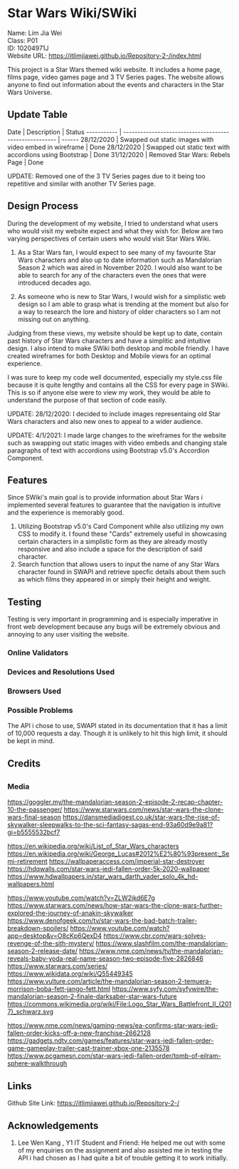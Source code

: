<h1>Star Wars Wiki/SWiki</h1>

Name: Lim Jia Wei<br>
Class: P01<br>
ID: 10204971J<br>
Website URL: https://itlimjiawei.github.io/Repository-2-/index.html<br>

This project is a Star Wars themed wiki website. It includes a home page, films page, video games page and 3 TV Series pages. The website allows anyone to find out information about the events and characters in the Star Wars Universe. 

<h2>Update Table</h2>
Date        | Description                                             | Status
----------- | ------------------------------------------------------  | ------
28/12/2020  | Swapped out static images with video embed in wireframe |  Done 
28/12/2020  | Swapped out static text with accordions using Bootstrap |  Done 
31/12/2020  | Removed Star Wars: Rebels Page                          |  Done 



UPDATE: Removed one of the 3 TV Series pages due to it being too repetitive and similar with another TV Series page.

<h2>Design Process</h2>

During the development of my website, I tried to understand what users who would visit my website expect and what they wish for. Below are two varying perspectives of certain users who would visit Star Wars Wiki.

1. As a Star Wars fan, I would expect to see many of my favourite Star Wars characters and also up to date information such as Mandalorian Season 2 which was aired in November 2020. I would also want to be able to search for any of the characters even the ones that were introduced decades ago.

2. As someone who is new to Star Wars, I would wish for a simplistic web design so I am able to grasp what is trending at the moment but also for a way to research the lore and history of older characters so I am not missing out on anything. 

Judging from these views, my website should be kept up to date, contain past history of Star Wars characters and have a simplitic and intuitive design. I also intend to make SWiki both desktop and mobile friendly. I have created wireframes for both Desktop and Mobile views for an optimal experience. 

I was sure to keep my code well documented, especially my style.css file because it is quite lengthy and contains all the CSS for every page in SWiki. This is so if anyone else were to view my work, they would be able to understand the purpose of that section of code easily.

UPDATE: 28/12/2020: I decided to include images representaing old Star Wars characters and also new ones to appeal to a wider audience.

UPDATE: 4/1/2021: I made large changes to the wireframes for the website such as swapping out static images with video embeds and changing stale paragraphs of text with accordions using Bootstrap v5.0's Accordion Component.






<h2>Features</h2>

Since SWiki's main goal is to provide information about Star Wars i implemented several features to guarantee that the navigation is intuitive and the experience is memorably good.

1. Utilizing Bootstrap v5.0's Card Component while also utilizing my own CSS to modify it. I found these "Cards" extremely useful in showcasing certain characters in a simplistic form as they are already mostly responsive and also include a space for the description of said character.
2. Search function that allows users to input the name of any Star Wars character found in SWAPI and retrieve specfic details about them such as which films they appeared in or simply their height and weight.

<h2>Testing</h2>
Testing is very important in programming and is especially imperative in front web development because any bugs will be extremely obvious and annoying to any user visiting the website.

<h3>Online Validators</h3>




<h3>Devices and Resolutions Used</h3>


<h3>Browsers Used<h3>


<h3>Possible Problems</h3>

The API i chose to use, SWAPI stated in its documentation that it has a limit of 10,000 requests a day. Though it is unlikely to hit this high limit, it should be kept in mind.




<h2>Credits<h2>

<h3>Media</h3>

https://goggler.my/the-mandalorian-season-2-episode-2-recap-chapter-10-the-passenger/ 
https://www.starwars.com/news/star-wars-the-clone-wars-final-season
https://dansmediadigest.co.uk/star-wars-the-rise-of-skywalker-sleepwalks-to-the-sci-fantasy-sagas-end-93a60d9e9a81?gi=b5555532bcf7

https://en.wikipedia.org/wiki/List_of_Star_Wars_characters
https://en.wikipedia.org/wiki/George_Lucas#2012%E2%80%93present:_Semi-retirement
https://wallpaperaccess.com/imperial-star-destroyer
https://hdqwalls.com/star-wars-jedi-fallen-order-5k-2020-wallpaper
https://www.hdwallpapers.in/star_wars_darth_vader_solo_4k_hd-wallpapers.html

https://www.youtube.com/watch?v=ZLW2jkd6E7g
https://www.starwars.com/news/how-star-wars-the-clone-wars-further-explored-the-journey-of-anakin-skywalker
https://www.denofgeek.com/tv/star-wars-the-bad-batch-trailer-breakdown-spoilers/
https://www.youtube.com/watch?app=desktop&v=O8cKp6QexD4
https://www.cbr.com/wars-solves-revenge-of-the-sith-mystery/
https://www.slashfilm.com/the-mandalorian-season-2-release-date/
https://www.nme.com/news/tv/the-mandalorian-reveals-baby-yoda-real-name-season-two-episode-five-2826846
https://www.starwars.com/series/
https://www.wikidata.org/wiki/Q55449345
https://www.vulture.com/article/the-mandalorian-season-2-temuera-morrison-boba-fett-jango-fett.html
https://www.syfy.com/syfywire/the-mandalorian-season-2-finale-darksaber-star-wars-future
https://commons.wikimedia.org/wiki/File:Logo_Star_Wars_Battlefront_II_(2017)_schwarz.svg


https://www.nme.com/news/gaming-news/ea-confirms-star-wars-jedi-fallen-order-kicks-off-a-new-franchise-2662128
https://gadgets.ndtv.com/games/features/star-wars-jedi-fallen-order-game-gameplay-trailer-cast-trainer-xbox-one-2135578
https://www.pcgamesn.com/star-wars-jedi-fallen-order/tomb-of-eilram-sphere-walkthrough

<h2>Links</h2>

Github Site Link: https://itlimjiawei.github.io/Repository-2-/

<h2>Acknowledgements</h2>

1. Lee Wen Kang , Y1 IT Student and Friend: He helped me out with some of my enquiries on the assignment and also assisted me in testing the API i had chosen as I had quite a bit of trouble getting it to work initially.